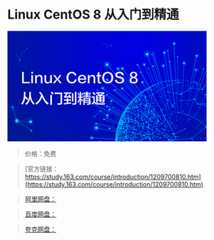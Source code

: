 # Linux CentOS 8 从入门到精通

![img](../../../assets/study163/free/d1d3cc5070274a8d82a59aecc88dfd85.jpg)

> 价格：免费

> [官方链接：https://study.163.com/course/introduction/1209700810.htm](https://study.163.com/course/introduction/1209700810.htm)

> [阿里网盘：]()

> [百度网盘：]()

> [夸克网盘：]()
